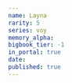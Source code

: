 ```yaml
---
name: Layna
rarity: 5
series: voy
memory_alpha:
bigbook_tier: -1
in_portal: true
date:
published: true
---
```



